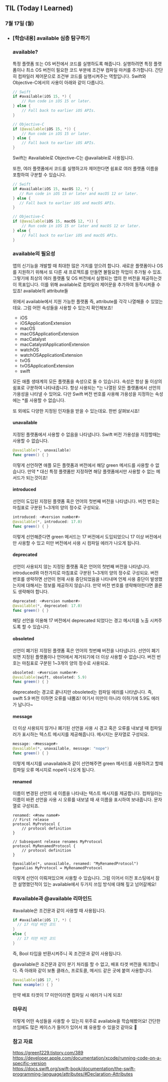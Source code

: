 ## TIL (Today I Learned)

### 7월 17일 (월)    

- ### [학습내용] available 심층 탐구하기   
    ### available?

    특정 플랫폼 또는 OS 버전에서 코드를 실행하도록 해줍니다.
    실행하려면 특정 플랫폼이나 최소 OS 버전이 필요한 코드 부분에 조건부 컴파일 마커를 추가합니다.
    간단히 컴파일러 제어문으로 조건부 코드를 실행시켜주는 역할입니다.
    Swift와 Objective-C에서의 사용이 아래와 같이 다릅니다.
    ```swift
    // Swift
    if #available(iOS 15, *) {
        // Run code in iOS 15 or later.
    } else {
        // Fall back to earlier iOS APIs.
    }

    // Objective-C
    if (@available(iOS 15, *)) {
        // Run code in iOS 15 or later.
    } else {
        // Fall back to earlier iOS APIs.
    }
    ```
    Swift는 #available로 Objective-C는 @available로 사용됩니다.

    또한, 여러 플랫폼에서 코드를 실행하고자 제어한다면 쉼표로 여러 플랫폼 이름을 포함하여 구분할 수 있습니다.
    ```swift
    // Swift
    if #available(iOS 15, macOS 12, *) {
       // Run code in iOS 15 or later and macOS 12 or later.
    } else {
       // Fall back to earlier iOS and macOS APIs.
    }

    // Objective-C
    if (@available(iOS 15, macOS 12, *)) {
        // Run code in iOS 15 or later and macOS 12 or later.
    } else {
        // Fall back to earlier iOS and macOS APIs.
    }
    ```
    ### available의 필요성

    앱의 신기능을 개발할 때 최대한 많은 가치를 얻으려 합니다.
    새로운 플랫폼이나 OS를 지원하기 위해서 또 다른 새 프로젝트를 만들면 불필요한 작업이 추가될 수 있죠.
    그렇기에 최상의 여러 플랫폼 및 OS 버전에서 실행되는 앱의 한 버전을 제공하는것이 목표입니다.
    이를 위해 available로 컴파일러 제어문을 추가하여 동작시켜줄 수 있죠!
    available의 attribute들

    위에서 available에서 지원 가능한 플랫폼 즉, attribute를 각각 나열해줄 수 있었는데요.
    그럼 어떤 속성들을 사용할 수 있는지 확인해보죠!

    - iOS
    - iOSApplicationExtension
    - macOS
    - macOSApplicationExtension
    - macCatalyst
    - macCatalystApplicationExtension
    - watchOS
    - watchOSApplicationExtension
    - tvOS
    - tvOSApplicationExtension
    - swift

    모든 애플 생태계의 모든 플랫폼을 속성으로 둘 수 있습니다.
    속성은 항상 둘 이상의 쉼표로 구분하여 나타내줍니다.
    항상 사용되는 *는 나열된 모든 플랫폼에서 선언의 가용성을 나타낼 수 있어요.
    다만 Swift 버전 번호를 사용해 가용성을 지정하는 속성에는 *를 사용할 수 없습니다.

    또 외에도 다양한 지정된 인자들을 받을 수 있는데요.
    한번 살펴보시죠!

    #### unavailable

    지정된 플랫폼에서 사용할 수 없음을 나타냅니다.
    Swift 버전 가용성을 지정할때는 사용할 수 없습니다.
    ```swift
    @available(*, unavailable)
    func green() { }
    ```
    이렇게 선언하면 애플 모든 플랫폼과 버전에서 해당 green 메서드를 사용할 수 없습니다.
    만약 * 대신 특정 플랫폼만 지정하면 해당 플랫폼에서만 사용할 수 없는 메서드가 되는것이죠!

    #### introduced

    선언이 도입된 지정된 플랫폼 혹은 언어의 첫번째 버전을 나타냅니다.
    버전 번호는 마침표로 구분된 1~3개의 양의 정수로 구성되요.
    ```swift
    introduced: <#version number#>
    @available(*, introduced: 17.0)
    func green() { }
    ```
    이렇게 선언해준다면 green 메서드는 17 버전에서 도입되었으니 17 이상 버전에서만 사용할 수 있고 미만 버전에서 사용 시 컴파일 에러가 나오게 됩니다.

    #### deprecated

    선언이 사용되지 않는 지정된 플랫폼 혹은 언어의 첫번째 버전을 나타냅니다.
    introduced와 마찬가지로 마침표로 구분된 1~3개의 양의 정수로 구성되요.
    버전 번호를 생략하면 선언이 현재 사용 중단되었음을 나타내며 언제 사용 중단이 발생했는지에 대해서는 정보를 제공하지 않습니다.
    만약 버전 번호를 생략해야한다면 콜론도 생략해야 합니다.
    ```swift
    deprecated: <#version number#>
    @available(*, deprecated: 17.0)
    func green() { }
    ```
    해당 선언을 이용해 17 버전에서 deprecated 되었다는 경고 메시지를 노출 시켜주도록 할 수 있습니다.

    #### obsoleted

    선언이 폐기된 지정된 플랫폼 혹은 언어의 첫번째 버전을 나타냅니다.
    선언이 폐기되면 지정된 플랫폼이나 언어에서 제거되기에 더 이상 사용할 수 없습니다.
    버전 번호는 마침표로 구분된 1~3개의 양의 정수로 사용되요.
    ```swift
    obsoleted: <#version number#>
    @available(swift, obsoleted: 5.9)
    func green() { }
    ```
    deprecated는 경고로 끝나지만 obsoleted는 컴파일 에러를 나타냅니다.
    즉, swift 5.9 버전 이하면 오류를 내뿜죠!
    여기서 미만이 아니라 이하기에 5.9도 에러가 납니다~

    #### message

    더 이상 사용되지 않거나 폐기된 선언을 사용 시 경고 혹은 오류를 내보낼 때 컴파일러가 표시하는 텍스트 메시지를 제공해줍니다.
    메시지는 문자열로 구성되요.
    ```swift
    message: <#message#>
    @available(*, unavailable, message: "nope")
    func green() { }
    ```
    이렇게 메시지를 unavailable과 같이 선언해주면 green 메서드를 사용하려고 할때 컴파일 오류 메시지로 nope이 나오게 됩니다.

    #### renamed

    이름이 변경된 선언의 새 이름을 나타내는 텍스트 메시지를 제공합니다.
    컴파일러는 이름이 바뀐 선언을 사용 시 오류를 내보낼 때 새 이름을 표시하여 보내줍니다.
    문자열로 구성되죠.
    ```aswift
    renamed: <#new name#>
    // First release
    protocol MyProtocol {
        // protocol definition
    }

    // Subsequent release renames MyProtocol
    protocol MyRenamedProtocol {
        // protocol definition
    }

    @available(*, unavailable, renamed: "MyRenamedProtocol")
    typealias MyProtocol = MyRenamedProtocol
    ```
    이렇게 선언이 이뤄져있으며 사용할 수 있습니다.
    그럼 이어서 이전 포스팅에서 잠깐 설명했던적이 있는 available에서 두가지 쓰임 방식에 대해 짚고 넘어갈께요!
    
    ### #available과 @available 리마인드

    #available은 조건문과 같이 사용할 때 사용됩니다.
    ```swift
    if #available(iOS 17, *) {
      // 17 이상 버전 코드
    }
    else {
      // 17 미만 버전 코드
    }
    ```
    즉, Bool 타입을 반환시켜주니 꼭 조건문과 같이 사용됩니다.

    @available은 조건문과 같이 분기 처리를 할 수 없고, 배포 타겟 버전을 체크합니다.
    즉 아래와 같이 보통 클래스, 프로토콜, 메서드 같은 곳에 붙여 사용합니다.
    ```swift
    @available(iOS 17, *)
    func example() { }
    ```
    만약 배포 타겟이 17 미만이라면 컴파일 시 에러가 나게 되죠!
    
    ### 마무리

    이렇게 어떤 속성들을 사용할 수 있는지 위주로 available을 학습해봤어요!
    간단한 쓰임에도 많은 케이스가 들어가 있어서 꽤 유용할 수 있을것 같아요 🙌
    
    ### 참고 자료
    https://green1229.tistory.com/389   
    https://developer.apple.com/documentation/xcode/running-code-on-a-specific-version   
    https://docs.swift.org/swift-book/documentation/the-swift-programming-language/attributes/#Declaration-Attributes   